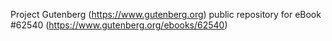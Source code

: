 Project Gutenberg (https://www.gutenberg.org) public repository for eBook #62540 (https://www.gutenberg.org/ebooks/62540)
